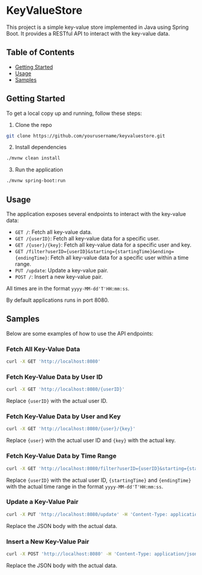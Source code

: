 # KeyValueStore

This project is a simple key-value store implemented in Java using Spring Boot. It provides a RESTful API to interact with the key-value data.

## Table of Contents
- [Getting Started](#getting-started)
- [Usage](#usage)
- [Samples](#samples)

## Getting Started

To get a local copy up and running, follow these steps:

1. Clone the repo
```bash
git clone https://github.com/yourusername/keyvaluestore.git
```
2. Install dependencies
```bash
./mvnw clean install
```
3. Run the application
```bash
./mvnw spring-boot:run
```

## Usage

The application exposes several endpoints to interact with the key-value data:

- `GET /`: Fetch all key-value data.
- `GET /{userID}`: Fetch all key-value data for a specific user.
- `GET /{user}/{key}`: Fetch all key-value data for a specific user and key.
- `GET /filter?userID={userID}&starting={startingTime}&ending={endingTime}`: Fetch all key-value data for a specific user within a time range.
- `PUT /update`: Update a key-value pair.
- `POST /`: Insert a new key-value pair.

All times are in the format `yyyy-MM-dd'T'HH:mm:ss`.

By default applications runs in port 8080.

## Samples

Below are some examples of how to use the API endpoints:

### Fetch All Key-Value Data

```bash
curl -X GET 'http://localhost:8080'
```

### Fetch Key-Value Data by User ID

```bash
curl -X GET 'http://localhost:8080/{userID}'
```

Replace `{userID}` with the actual user ID.

### Fetch Key-Value Data by User and Key

```bash
curl -X GET 'http://localhost:8080/{user}/{key}'
```

Replace `{user}` with the actual user ID and `{key}` with the actual key.

### Fetch Key-Value Data by Time Range

```bash
curl -X GET 'http://localhost:8080/filter?userID={userID}&starting={startingTime}&ending={endingTime}'
```

Replace `{userID}` with the actual user ID, `{startingTime}` and `{endingTime}` with the actual time range in the format `yyyy-MM-dd'T'HH:mm:ss`.

### Update a Key-Value Pair

```bash
curl -X PUT 'http://localhost:8080/update' -H 'Content-Type: application/json' -d '{ "id": 1, "userID": "user1", "keyValueData": { "key1": "value1" } }'
```

Replace the JSON body with the actual data.

### Insert a New Key-Value Pair

```bash
curl -X POST 'http://localhost:8080' -H 'Content-Type: application/json' -d '{ "userID": "user1", "keyValueData": { "key1": "value1" } }'
```

Replace the JSON body with the actual data.
